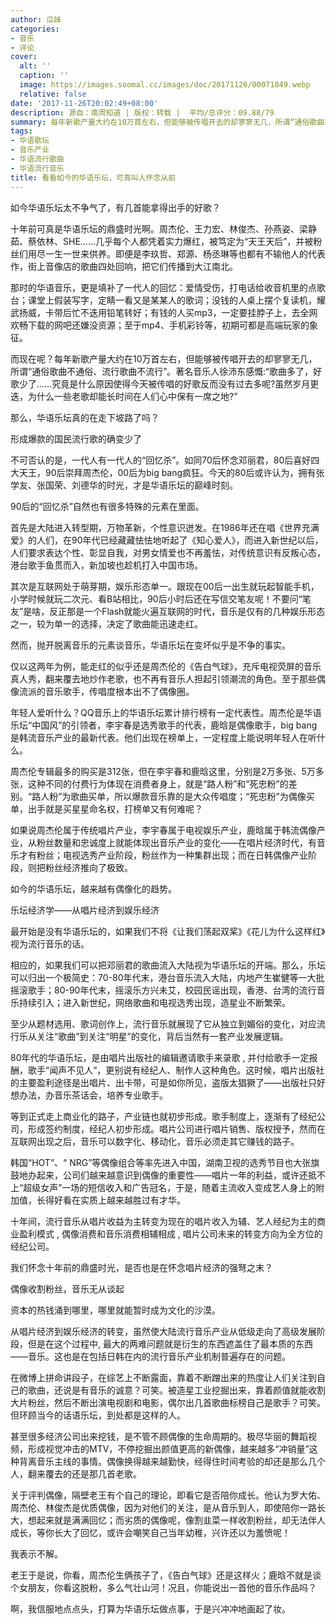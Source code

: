 ```yaml
---
author: 瓜妹
categories:
- 音乐
- 评论
cover:
  alt: ''
  caption: ''
  image: https://images.soomal.cc/images/doc/20171126/00071849.webp
  relative: false
date: '2017-11-26T20:02:49+08:00'
description: 源自：南周知道 | 版权：转载 |  平均/总评分：09.88/79
summary: 每年新歌产量大约在10万首左右，但能够被传唱开去的却寥寥无几，所谓“通俗歌曲不通俗、流行歌曲不流行”。著名音乐人徐沛东感慨:“歌曲多了，好歌少了……究竟是什么原因使得今天被传唱的好歌反而没有过去多呢?虽然岁月更迭，为什么一些老歌却能长时间在人们心中保有一席之地?”
tags:
- 华语歌坛
- 音乐产业
- 华语流行歌曲
- 华语流行音乐
title: 看看如今的华语乐坛，可真叫人怀念从前
---
```


如今华语乐坛太不争气了，有几首能拿得出手的好歌？

十年前可真是华语乐坛的鼎盛时光啊。周杰伦、王力宏、林俊杰、孙燕姿、梁静茹、蔡依林、SHE……几乎每个人都凭着实力爆红，被笃定为“天王天后”，并被粉丝们用尽一生一世来供养。即便是李玖哲、郑源、杨丞琳等也都有不输他人的代表作，街上音像店的歌曲四处回响，把它们传播到大江南北。

那时的华语音乐，更是填补了一代人的回忆：爱情受伤，打电话给收音机里的点歌台；课堂上假装写字，定睛一看又是某某人的歌词；没钱的人桌上摆个复读机，耀武扬威，卡带后忙不迭用铅笔转好；有钱的人买mp3，一定要挂脖子上，去全网欢畅下载的网吧还嫌没资源；至于mp4、手机彩铃等，初期可都是高端玩家的象征。

而现在呢？每年新歌产量大约在10万首左右，但能够被传唱开去的却寥寥无几，所谓“通俗歌曲不通俗、流行歌曲不流行”。著名音乐人徐沛东感慨:“歌曲多了，好歌少了……究竟是什么原因使得今天被传唱的好歌反而没有过去多呢?虽然岁月更迭，为什么一些老歌却能长时间在人们心中保有一席之地?”

那么，华语乐坛真的在走下坡路了吗？

形成爆款的国民流行歌的确变少了

不可否认的是，一代人有一代人的“回忆杀”。如同70后怀念邓丽君，80后喜好四大天王，90后崇拜周杰伦，00后为big bang疯狂。今天的80后或许认为，拥有张学友、张国荣、刘德华的时光，才是华语乐坛的巅峰时刻。

90后的“回忆杀”自然也有很多特殊的元素在里面。

首先是大陆进入转型期，万物革新，个性意识迸发。在1986年还在唱《世界充满爱》的人们，在90年代已经藏藏怯怯地听起了《知心爱人》，而进入新世纪以后，人们要求表达个性、彰显自我，对男女情爱也不再羞怯，对传统意识有反叛心态，港台歌手鱼贯而入，新加坡也趁机打入中国市场。

其次是互联网处于萌芽期，娱乐形态单一。跟现在00后一出生就玩起智能手机，小学时候就玩二次元、看B站相比，90后小时后还在写信交笔友呢！不要问“笔友”是啥，反正那是一个Flash就能火遍互联网的时代，音乐是仅有的几种娱乐形态之一，较为单一的选择，决定了歌曲能迅速走红。

然而，抛开脱离音乐的元素谈音乐，华语乐坛在变坏似乎是不争的事实。

仅以这两年为例，能走红的似乎还是周杰伦的《告白气球》，充斥电视荧屏的音乐真人秀，翻来覆去地炒作老歌，也不再有音乐人担起引领潮流的角色。至于那些偶像流派的音乐歌手，传唱度根本出不了偶像圈。

年轻人爱听什么？QQ音乐上的华语乐坛累计排行榜有一定代表性。周杰伦是华语乐坛“中国风”的引领者，李宇春是选秀歌手的代表，鹿晗是偶像歌手，big bang是韩流音乐产业的最新代表。他们出现在榜单上，一定程度上能说明年轻人在听什么。

周杰伦专辑最多的购买是312张，但在李宇春和鹿晗这里，分别是2万多张、5万多张，这种不同的付费行为体现在消费者身上，就是“路人粉”和“死忠粉”的差别。“路人粉”为歌曲买单，所以爆款音乐靠的是大众传唱度；“死忠粉”为偶像买单，出手就是买星星命名权，打榜单又有何难呢？

如果说周杰伦属于传统唱片产业，李宇春属于电视娱乐产业，鹿晗属于韩流偶像产业，从粉丝数量和忠诚度上就能体现出音乐产业的变化――在唱片经济时代，有音乐才有粉丝；电视选秀产业阶段，粉丝作为一种集群出现；而在日韩偶像产业阶段，则把粉丝经济推向了极致。

如今的华语乐坛，越来越有偶像化的趋势。

乐坛经济学――从唱片经济到娱乐经济

最开始是没有华语乐坛的，如果我们不将《让我们荡起双桨》《花儿为什么这样红》视为流行音乐的话。

相应的，如果我们可以把邓丽君的歌曲流入大陆视为华语乐坛的开端。那么，乐坛可以归出一个极简史：70-80年代末，港台音乐流入大陆，内地产生崔健等一大批摇滚歌手；80-90年代末，摇滚乐方兴未艾，校园民谣出现，香港、台湾的流行音乐持续引入；进入新世纪，网络歌曲和电视选秀出现，造星业不断繁荣。

至少从题材选用、歌词创作上，流行音乐就展现了它从独立到媚俗的变化，对应流行乐从关注“歌曲”到关注“明星”的变化，背后当然有一套产业发展逻辑。

80年代的华语乐坛，是由唱片出版社的编辑邀请歌手来录歌 , 并付给歌手一定报酬，歌手“闻声不见人”，更别说有经纪人、制作人这种角色。这时候，唱片出版社的主要盈利途径是出唱片、出卡带，可是如你所见，盗版太猖獗了――出版社只好想办法，办音乐茶话会，培养专业歌手。

等到正式走上商业化的路子，产业链也就初步形成。歌手制度上，逐渐有了经纪公司，形成签约制度，经纪人初步形成。唱片公司进行唱片销售、版权授予，然而在互联网出现之后，音乐可以数字化、移动化，音乐必须走其它赚钱的路子。

韩国“HOT”、“ NRG”等偶像组合等率先进入中国，湖南卫视的选秀节目也大张旗鼓地办起来，公司们越来越意识到偶像的重要性――唱片一年的利益，或许还抵不上“超级女声”一场的短信收入和广告冠名，于是，随着主流收入变成艺人身上的附加值，长得好看在实质上越来越胜过有才华。

十年间，流行音乐从唱片收益为主转变为现在的唱片收入为辅、艺人经纪为主的商业盈利模式 , 偶像消费和音乐消费相辅相成 , 唱片公司未来的转变方向为全方位的经纪公司。

我们怀念十年前的鼎盛时光，是否也是在怀念唱片经济的强弩之末？

偶像收割粉丝，音乐无从谈起

资本的热钱涌到哪里，哪里就能暂时成为文化的沙漠。

从唱片经济到娱乐经济的转变，虽然使大陆流行音乐产业从低级走向了高级发展阶段，但是在这个过程中, 最大的两难问题就是衍生的东西遮盖住了最本质的东西――音乐。这也是在包括日韩在内的流行音乐产业机制普遍存在的问题。

在微博上拼命讲段子，在综艺上不断露面，靠着不断蹭出来的热度让人们关注到自己的歌曲，还说是有音乐的诚意？可笑。被造星工业挖掘出来，靠着颜值就能收割大片粉丝，然后不断出演电视剧和电影，偶尔出几首歌曲标榜自己是歌手？可笑。但环顾当今的话语乐坛，到处都是这样的人。

甚至很多经济公司出来挖钱，是不管不顾偶像的生命周期的。极尽华丽的舞蹈视频，形成视觉冲击的MTV，不停挖掘出颜值更高的新偶像，越来越多“冲销量”这种背离音乐主线的事情。偶像换得越来越勤快，经得住时间考验的却还是那么几个人，翻来覆去的还是那几首老歌。

关于评判偶像，隔壁老王有个自己的理论，即看它是否陪你成长。他认为罗大佑、周杰伦、林俊杰是优质偶像，因为对他们的关注，是从音乐到人，即使陪你一路长大，想起来就是满满回忆；而劣质的偶像呢，像割韭菜一样收割粉丝，却无法伴人成长，等你长大了回忆，或许会嘲笑自己当年幼稚，兴许还以为羞愤呢！

我表示不解。

老王于是说，你看，周杰伦生俩孩子了，《告白气球》还是这样火；鹿晗不就是谈个女朋友，你看这脱粉，多么气壮山河！况且，你能说出一首他的音乐作品吗？

啊，我信服地点点头，打算为华语乐坛做点事，于是兴冲冲地画起了妆。